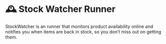 # 🕰️ Stock Watcher Runner

StockWatcher is an runner that monitors product availability online and notifies you when items are back in stock, so you don’t miss out on getting them.
